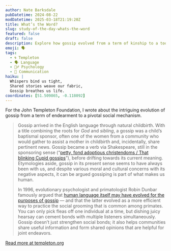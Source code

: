 ```yaml
---
author: Nate Barksdale
pubDatetime: 2024-08-22
modDatetime: 2025-03-18T21:19:20Z
title: What’s the Word?
slug: study-of-the-day-whats-the-word
featured: false
draft: false
description: Explore how gossip evolved from a term of kinship to a tool for social bonding and information sharing, tracing its journey from Shakespeare to evolutionary psychology.
emoji: 🗣️
tags:
  - 🌀 Templeton
  - 🗣️ Language
  - 🧘‍♂️ Psychology
  - 💬 Communication
haiku: |
  Whispers bind us tight,  
  Shared stories weave our fabric,  
  Gossip breathes us life.
coordinates: [51.509865, -0.118092]
---
```


For the John Templeton Foundation, I wrote about the intriguing evolution of gossip from a term of endearment to a pivotal social mechanism.

> Gossip arrived in the English language through natural childbirth. With a title combining the roots for *God* and *sibling*, a gossip was a child’s baptismal sponsor, often one of the women from a community who would gather to assist a mother in childbirth and, incidentally, share pertinent news. Gossip became a verb via Shakespeare, still in the sponsoring sense (“[petty, fond adoptious christendoms / That blinking Cupid gossips](https://www.folger.edu/explore/shakespeares-works/alls-well-that-ends-well/read/1/1/)”), before drifting towards its current meaning. Etymologies aside, gossip in its present sense seems to have always been with us, and despite various moral and cultural concerns with its negative aspects, it can be argued gossiping is part of what makes us human.
>
> In 1996, evolutionary psychologist and primatologist Robin Dunbar famously argued that [human language itself may have evolved for the purposes of gossip](https://bookshop.org/p/books/grooming-gossip-and-the-evolution-of-language-robin-dunbar/6713106?ean=9780674363366) — and that the latter evolved as a more efficient way to practice the social grooming that is common among primates. You can only pick fleas off one individual at a time, but dishing juicy hearsay can cement bonds with multiple listeners simultaneously. Gossip doesn’t just strengthen social bonds; it also helps communities share useful information and form shared opinions that are helpful for joint endeavors.

[Read more at templeton.org](https://www.templeton.org/news/whats-the-word)
